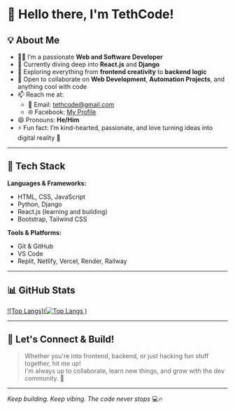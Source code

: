 # 👋 Hello there, I'm TethCode!

## 💡 About Me

- 👨‍💻 I’m a passionate **Web and Software Developer**
- 🌱 Currently diving deep into **React.js** and **Django**
- 👀 Exploring everything from **frontend creativity** to **backend logic**
- 💞️ Open to collaborate on **Web Development**, **Automation Projects**, and anything cool with code
- 📫 Reach me at:
  - 📧 Email: [tethcode@gmail.com](mailto:tethcode@gmail.com)
  - 🌐 Facebook: [My Profile](https://www.facebook.com/profile.php?id=61560838653409)
- 😄 Pronouns: **He/Him**
- ⚡ Fun fact: I’m kind-hearted, passionate, and love turning ideas into digital reality 💫

---

## 🔧 Tech Stack

**Languages & Frameworks:**
- HTML, CSS, JavaScript
- Python, Django
- React.js (learning and building)
- Bootstrap, Tailwind CSS

**Tools & Platforms:**
- Git & GitHub
- VS Code
- Replit, Netlify, Vercel, Render, Railway

---

## 📊 GitHub Stats

[![Top Langs](![Top Langs](https://github-readme-stats.vercel.app/api/top-langs/?username=tethcode&layout=compact&theme=radical&cache_seconds=86400)
)](https://github.com/anuraghazra/github-readme-stats)

---

## 🤝 Let's Connect & Build!

> Whether you're into frontend, backend, or just hacking fun stuff together, hit me up!  
> I'm always up to collaborate, learn new things, and grow with the dev community. 🚀

---

_Keep building. Keep vibing. The code never stops_ 💻🔥
